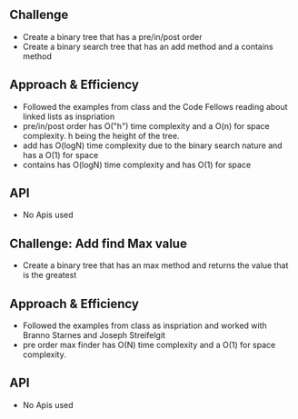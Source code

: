 ## Challenge
- Create a binary tree that has a pre/in/post order
- Create a binary search tree that has an add method and a contains method

## Approach & Efficiency
- Followed the examples from class and the Code Fellows reading about linked lists as inspriation
- pre/in/post order has O("h") time complexity and a O(n) for space complexity. h being the height of the tree.
- add has O(logN) time complexity due to the binary search nature and has a O(1) for space
- contains has O(logN) time complexity and has O(1) for space

## API
- No Apis used

## Challenge: Add find Max value
- Create a binary tree that has an max method and returns the value that is the greatest

## Approach & Efficiency
- Followed the examples from class as inspriation and worked with Branno Starnes and Joseph Streifelgit
- pre order max finder has O(N) time complexity and a O(1) for space complexity.

## API
- No Apis used
